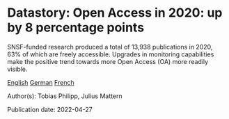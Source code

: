 # Datastory: Open Access in 2020: up by 8 percentage points

SNSF-funded research produced a total of 13,938 publications in 2020, 63% of which are freely accessible. Upgrades in monitoring capabilities make the positive trend towards more Open Access (OA) more readily visible.

[English](https://data.snf.ch/stories/open-access-in-2020-up-by-8-percentage-points-en.html)
[German](https://data.snf.ch/stories/open-access-2020-steigerung-um-8-prozentpunkte-de.html)
[French](https://data.snf.ch/stories/publications-en-libre-acces-augmentation-de-8-points-2020-fr.html)

Author(s): Tobias Philipp, Julius Mattern

Publication date: 2022-04-27
